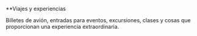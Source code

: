 **Viajes y experiencias

Billetes de avión, entradas para eventos, excursiones, clases y cosas que proporcionan una experiencia extraordinaria.